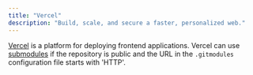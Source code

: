 ```yaml
---
title: "Vercel"
description: "Build, scale, and secure a faster, personalized web."
---
```


[Vercel](https://vercel.com/) is a platform for deploying frontend applications.
Vercel can use [submodules](submodule) if the repository is public
and the URL in the `.gitmodules` configuration file starts with 'HTTP'.

